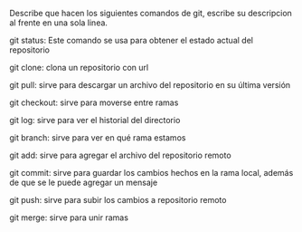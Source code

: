 Describe que hacen los siguientes comandos de git, escribe su descripcion al frente en una sola linea.

git status: Este comando se usa para obtener el estado actual del repositorio

git clone: clona un repositorio con url

git pull: sirve para descargar un archivo del repositorio en su última versión

git checkout: sirve para moverse entre ramas

git log: sirve para ver el historial del directorio

git branch: sirve para ver en qué rama estamos

git add: sirve para agregar el archivo del repositorio remoto

git commit: sirve para guardar los cambios hechos en la rama local, además de que se le puede agregar un mensaje 

git push: sirve para subir los cambios a repositorio remoto

git merge: sirve para unir ramas
